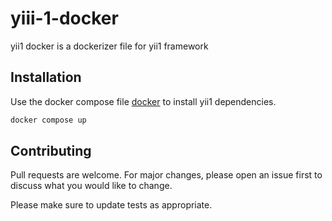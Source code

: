# yiii-1-docker

yii1 docker is a dockerizer file for yii1 framework

## Installation

Use the docker compose file [docker](https://www.docker.com/) to install yii1 dependencies.

```bash
docker compose up
```

## Contributing
Pull requests are welcome. For major changes, please open an issue first to discuss what you would like to change.

Please make sure to update tests as appropriate.